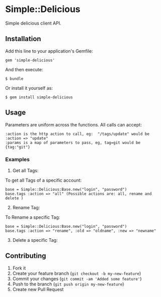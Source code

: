# Simple::Delicious

Simple delicious client API.

## Installation

Add this line to your application's Gemfile:

    gem 'simple-delicious'

And then execute:

    $ bundle

Or install it yourself as:

    $ gem install simple-delicious

## Usage

Parameters are uniform across the functions. All calls can accept:

    :action is the http action to call, eg:  "/tags/update" would be :action => "update"   
    :params is a map of parameters to pass, eg, tag=git would be {tag:"git"}

### Examples
1. Get all Tags:

To get all Tags of a specific account:

    base = Simple::Delicious:Base.new("login", "password")
    base.tags :action => "all" (Possible actions are: all, rename and delete )

2. Rename Tag:

To Rename a specific Tag:

    base = Simple::Delicious:Base.new("login", "password")
    base.tags :action => "rename", :old => "oldname", :new => "newname"

3. Delete a specific Tag:


## Contributing

1. Fork it
2. Create your feature branch (`git checkout -b my-new-feature`)
3. Commit your changes (`git commit -am 'Added some feature'`)
4. Push to the branch (`git push origin my-new-feature`)
5. Create new Pull Request
